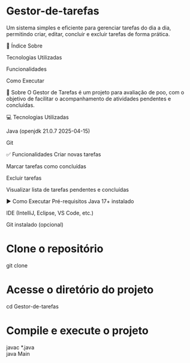 # Gestor-de-tarefas
Um sistema simples e eficiente para gerenciar tarefas do dia a dia, permitindo criar, editar, concluir e excluir tarefas de forma prática. 

📝 Índice
Sobre

Tecnologias Utilizadas

Funcionalidades

Como Executar

📌 Sobre
O Gestor de Tarefas é um projeto para avaliação de poo, com o objetivo de facilitar o acompanhamento de atividades pendentes e concluídas. 

💻 Tecnologias Utilizadas

Java (openjdk 21.0.7 2025-04-15)


Git

✅ Funcionalidades
 Criar novas tarefas

 Marcar tarefas como concluídas

 Excluir tarefas

 Visualizar lista de tarefas pendentes e concluídas

▶️ Como Executar
Pré-requisitos
 Java 17+ instalado

 IDE (IntelliJ, Eclipse, VS Code, etc.)

 Git instalado (opcional)

 # Clone o repositório
git clone 

# Acesse o diretório do projeto
cd Gestor-de-tarefas

# Compile e execute o projeto
javac *.java  
java Main
